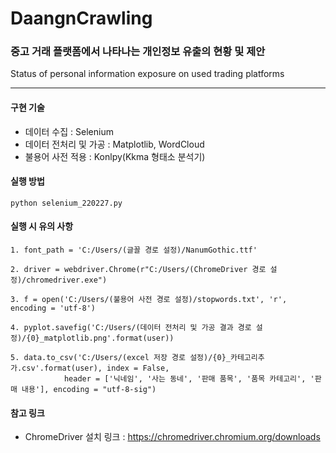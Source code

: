 # DaangnCrawling

### 중고 거래 플랫폼에서 나타나는 개인정보 유출의 현황 및 제안
Status of personal information exposure on used trading platforms

---------
#### 구현 기술
* 데이터 수집 : Selenium
* 데이터 전처리 및 가공 : Matplotlib, WordCloud
* 불용어 사전 적용 : Konlpy(Kkma 형태소 분석기)

#### 실행 방법
<pre><code>python selenium_220227.py</code></pre>

#### 실행 시 유의 사항
<pre><code>1. font_path = 'C:/Users/(글꼴 경로 설정)/NanumGothic.ttf'

2. driver = webdriver.Chrome(r"C:/Users/(ChromeDriver 경로 설정)/chromedriver.exe")

3. f = open('C:/Users/(불용어 사전 경로 설정)/stopwords.txt', 'r', encoding = 'utf-8')

4. pyplot.savefig('C:/Users/(데이터 전처리 및 가공 결과 경로 설정)/{0}_matplotlib.png'.format(user))

5. data.to_csv('C:/Users/(excel 저장 경로 설정)/{0}_카테고리추가.csv'.format(user), index = False,
            header = ['닉네임', '사는 동네', '판매 품목', '품목 카테고리', '판매 내용'], encoding = "utf-8-sig")</code></pre>

#### 참고 링크    
* ChromeDriver 설치 링크 : https://chromedriver.chromium.org/downloads
